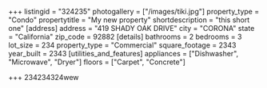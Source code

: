 +++
listingid = "324235"
photogallery = ["/images/tiki.jpg"]
property_type = "Condo"
propertytitle = "My new property"
shortdescription = "this short one"
[address]
address = "419 SHADY OAK DRIVE"
city = "CORONA"
state = "California"
zip_code = 92882
[details]
bathrooms = 2
bedrooms = 3
lot_size = 234
property_type = "Commercial"
square_footage = 2343
year_built = 2343
[utilities_and_features]
appliances = ["Dishwasher", "Microwave", "Dryer"]
floors = ["Carpet", "Concrete"]

+++
234234324wew